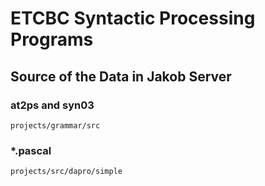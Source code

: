 # ETCBC Syntactic Processing Programs

## Source of the Data in Jakob Server

### at2ps and syn03
`projects/grammar/src`

### *.pascal
`projects/src/dapro/simple`
